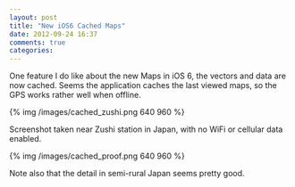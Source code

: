 ```yaml
---
layout: post
title: "New iOS6 Cached Maps"
date: 2012-09-24 16:37
comments: true
categories: 
---
```


One feature I do like about the new Maps in iOS 6, the vectors and data are now cached. Seems the application caches the last viewed maps, so the GPS works rather well when offline.

{% img /images/cached_zushi.png 640 960 %}

Screenshot taken near Zushi station in Japan, with no WiFi or cellular data enabled.

{% img /images/cached_proof.png 640 960 %}

Note also that the detail in semi-rural Japan seems pretty good.
